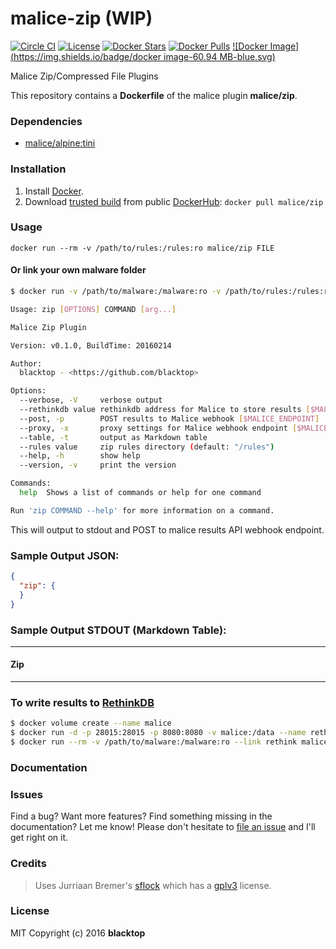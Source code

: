malice-zip (WIP)
================

[![Circle CI](https://circleci.com/gh/maliceio/malice-zip.png?style=shield)](https://circleci.com/gh/maliceio/malice-zip)
[![License](http://img.shields.io/:license-mit-blue.svg)](http://doge.mit-license.org)
[![Docker Stars](https://img.shields.io/docker/stars/malice/zip.svg)](https://hub.docker.com/r/malice/zip/)
[![Docker Pulls](https://img.shields.io/docker/pulls/malice/zip.svg)](https://hub.docker.com/r/malice/zip/)
[![Docker Image](https://img.shields.io/badge/docker image-60.94 MB-blue.svg)](https://hub.docker.com/r/malice/zip/)

Malice Zip/Compressed File Plugins

This repository contains a **Dockerfile** of the malice plugin **malice/zip**.

### Dependencies

-	[malice/alpine:tini](https://hub.docker.com/r/malice/alpine/)

### Installation

1.	Install [Docker](https://www.docker.io/).
2.	Download [trusted build](https://hub.docker.com/r/malice/zip/) from public [DockerHub](https://hub.docker.com): `docker pull malice/zip`

### Usage

```
docker run --rm -v /path/to/rules:/rules:ro malice/zip FILE
```

#### Or link your own malware folder

```bash
$ docker run -v /path/to/malware:/malware:ro -v /path/to/rules:/rules:ro malice/zip FILE

Usage: zip [OPTIONS] COMMAND [arg...]

Malice Zip Plugin

Version: v0.1.0, BuildTime: 20160214

Author:
  blacktop - <https://github.com/blacktop>

Options:
  --verbose, -V		verbose output
  --rethinkdb value	rethinkdb address for Malice to store results [$MALICE_RETHINKDB]
  --post, -p		POST results to Malice webhook [$MALICE_ENDPOINT]
  --proxy, -x		proxy settings for Malice webhook endpoint [$MALICE_PROXY]
  --table, -t		output as Markdown table
  --rules value		zip rules directory (default: "/rules")
  --help, -h		show help
  --version, -v		print the version

Commands:
  help	Shows a list of commands or help for one command

Run 'zip COMMAND --help' for more information on a command.
```

This will output to stdout and POST to malice results API webhook endpoint.

### Sample Output JSON:

```json
{
  "zip": {
  }
}
```

### Sample Output STDOUT (Markdown Table):

---

#### Zip

---

### To write results to [RethinkDB](https://rethinkdb.com)

```bash
$ docker volume create --name malice
$ docker run -d -p 28015:28015 -p 8080:8080 -v malice:/data --name rethink rethinkdb
$ docker run --rm -v /path/to/malware:/malware:ro --link rethink malice/zip -t FILE
```

### Documentation

### Issues

Find a bug? Want more features? Find something missing in the documentation? Let me know! Please don't hesitate to [file an issue](https://github.com/maliceio/malice-zip/issues/new) and I'll get right on it.

### Credits

> Uses Jurriaan Bremer's [sflock](https://github.com/jbremer/sflock) which has a [gplv3](https://github.com/jbremer/sflock/raw/master/docs/LICENSE) license.

### License

MIT Copyright (c) 2016 **blacktop**

